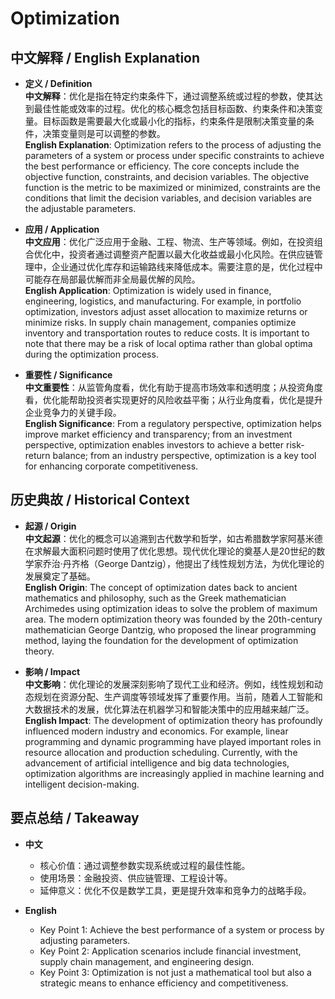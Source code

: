 # Optimization

## 中文解释 / English Explanation

* **定义 / Definition**  
  **中文解释**：优化是指在特定约束条件下，通过调整系统或过程的参数，使其达到最佳性能或效率的过程。优化的核心概念包括目标函数、约束条件和决策变量。目标函数是需要最大化或最小化的指标，约束条件是限制决策变量的条件，决策变量则是可以调整的参数。  
  **English Explanation**: Optimization refers to the process of adjusting the parameters of a system or process under specific constraints to achieve the best performance or efficiency. The core concepts include the objective function, constraints, and decision variables. The objective function is the metric to be maximized or minimized, constraints are the conditions that limit the decision variables, and decision variables are the adjustable parameters.

* **应用 / Application**  
  **中文应用**：优化广泛应用于金融、工程、物流、生产等领域。例如，在投资组合优化中，投资者通过调整资产配置以最大化收益或最小化风险。在供应链管理中，企业通过优化库存和运输路线来降低成本。需要注意的是，优化过程中可能存在局部最优解而非全局最优解的风险。  
  **English Application**: Optimization is widely used in finance, engineering, logistics, and manufacturing. For example, in portfolio optimization, investors adjust asset allocation to maximize returns or minimize risks. In supply chain management, companies optimize inventory and transportation routes to reduce costs. It is important to note that there may be a risk of local optima rather than global optima during the optimization process.

* **重要性 / Significance**  
  **中文重要性**：从监管角度看，优化有助于提高市场效率和透明度；从投资角度看，优化能帮助投资者实现更好的风险收益平衡；从行业角度看，优化是提升企业竞争力的关键手段。  
  **English Significance**: From a regulatory perspective, optimization helps improve market efficiency and transparency; from an investment perspective, optimization enables investors to achieve a better risk-return balance; from an industry perspective, optimization is a key tool for enhancing corporate competitiveness.

## 历史典故 / Historical Context

* **起源 / Origin**  
  **中文起源**：优化的概念可以追溯到古代数学和哲学，如古希腊数学家阿基米德在求解最大面积问题时使用了优化思想。现代优化理论的奠基人是20世纪的数学家乔治·丹齐格（George Dantzig），他提出了线性规划方法，为优化理论的发展奠定了基础。  
  **English Origin**: The concept of optimization dates back to ancient mathematics and philosophy, such as the Greek mathematician Archimedes using optimization ideas to solve the problem of maximum area. The modern optimization theory was founded by the 20th-century mathematician George Dantzig, who proposed the linear programming method, laying the foundation for the development of optimization theory.

* **影响 / Impact**  
  **中文影响**：优化理论的发展深刻影响了现代工业和经济。例如，线性规划和动态规划在资源分配、生产调度等领域发挥了重要作用。当前，随着人工智能和大数据技术的发展，优化算法在机器学习和智能决策中的应用越来越广泛。  
  **English Impact**: The development of optimization theory has profoundly influenced modern industry and economics. For example, linear programming and dynamic programming have played important roles in resource allocation and production scheduling. Currently, with the advancement of artificial intelligence and big data technologies, optimization algorithms are increasingly applied in machine learning and intelligent decision-making.

## 要点总结 / Takeaway

* **中文**  
  - 核心价值：通过调整参数实现系统或过程的最佳性能。  
  - 使用场景：金融投资、供应链管理、工程设计等。  
  - 延伸意义：优化不仅是数学工具，更是提升效率和竞争力的战略手段。  

* **English**  
  - Key Point 1: Achieve the best performance of a system or process by adjusting parameters.  
  - Key Point 2: Application scenarios include financial investment, supply chain management, and engineering design.  
  - Key Point 3: Optimization is not just a mathematical tool but also a strategic means to enhance efficiency and competitiveness.